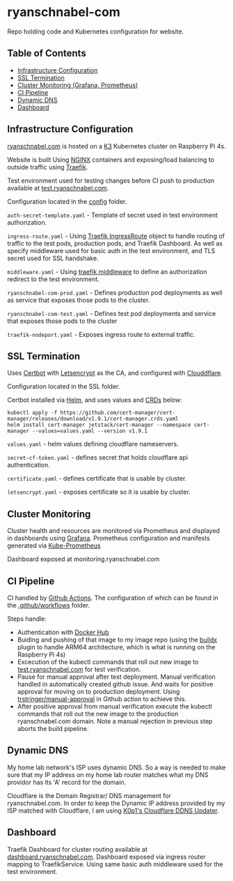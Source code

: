 # ryanschnabel-com

Repo holding code and Kubernetes configuration for website.

## Table of Contents

- [Infrastructure Configuration](#infrastructure-configuration)
- [SSL Termination](#ssl-termination)
- [Cluster Monitoring (Grafana, Prometheus)](#cluster-monitoring)
- [CI Pipeline](#ci-pipeline)
- [Dynamic DNS](#dynamic-dns)
- [Dashboard](#dashboard)

## Infrastructure Configuration

[ryanschnabel.com](https://ryanschnabel.com) is hosted on a [K3](https://k3s.io/) Kubernetes cluster on Raspberry Pi 4s.

Website is built Using [NGINX](https://hub.docker.com/_/nginx) containers and exposing/load balancing to outside traffic using [Traefik](https://traefik.io/traefik/).

Test environment used for testing changes before CI push to production available at [test.ryanschnabel.com](https://test.ryanschnabel.com).

Configuration located in the [config](https://github.com/schniebel/ryanschnabel-com/tree/main/config) folder.

`auth-secret-template.yaml` - Template of secret used in test environment authorization.

`ingress-route.yaml` - Using [Traefik IngressRoute](https://doc.traefik.io/traefik/routing/providers/kubernetes-crd/#kind-ingressroute) object to handle routing of traffic to the test pods, production pods, and Traefik Dashboard. As well as specify middleware used for basic auth in the test environment, and TLS secret used for SSL handshake.

`middleware.yaml` - Using [traefik middleware](https://doc.traefik.io/traefik/middlewares/overview/) to define an authorization redirect to the test environment.

`ryanschnabel-com-prod.yaml` - Defines production pod deployments as well as service that exposes those pods to the cluster.

`ryanschnabel-com-test.yaml` - Defines test pod deployments and service that exposes those pods to the cluster

`traefik-nodeport.yaml` - Exposes ingress route to external traffic.

## SSL Termination

Uses [Certbot](https://certbot.eff.org/) with [Letsencrypt](https://letsencrypt.org/) as the CA, and configured with [Clouddflare](https://www.cloudflare.com/). 

Configuration located in the SSL folder. 

Certbot installed via [Helm](https://helm.sh/), and uses values and [CRDs](https://kubernetes.io/docs/concepts/extend-kubernetes/api-extension/custom-resources/#customresourcedefinitions) below:

    kubectl apply -f https://github.com/cert-manager/cert-manager/releases/download/v1.9.1/cert-manager.crds.yaml
    helm install cert-manager jetstack/cert-manager --namespace cert-manager --values=values.yaml --version v1.9.1


`values.yaml` - helm values defining cloudflare nameservers.

`secret-cf-token.yaml` - defines secret that holds cloudflare api authentication.

`certificate.yaml` - defines certificate that is usable by cluster.

`letsencrypt.yaml` - exposes certificate so it is usable by cluster.

## Cluster Monitoring

Cluster health and resources are monitored via Prometheus and displayed in dashboards using [Grafana](https://grafana.com/). Prometheus configuration and manifests generated via [Kube-Prometheus](https://github.com/prometheus-operator/kube-prometheus)

Dashboard exposed at monitoring.ryanschnabel.com

## CI Pipeline

CI handled by [Github Actions](https://github.com/features/actions). The configuration of which can be found in the [.github/workflows](https://github.com/schniebel/ryanschnabel-com/tree/main/.github/workflows) folder.

Steps handle: 

- Authentication with [Docker Hub](https://hub.docker.com/) 
- Buiding and pushing of that image to my image repo (using the [buildx](https://github.com/docker/buildx) plugin to handle ARM64 architecture, which is what is running on the Raspberry Pi 4s)
- Excecution of the kubectl commands that roll out new image to [test.ryanschnabel.com](https://test.ryanschnabel.com) for test verification.
- Pause for manual approval after test deployment. Manual verification handled in automatically created github issue. And waits for positive approval for moving on to production deployment. Using [trstringer/manual-approval](https://github.com/trstringer/manual-approval) in Github action to achieve this.
- After positive approval from manual verification execute the kubectl commands that roll out the new image to the production ryanschnabel.com domain. Note a manual rejection in previous step aborts the build pipeline.

## Dynamic DNS

My home lab network's ISP uses dynamic DNS. So a way is needed to make sure that my IP address on my home lab router matches what my DNS providor has its 'A' record for the domain.

Cloudflare is the Domain Registrar/ DNS management for ryanschnabel.com. In order to keep the Dynamic IP address provided by my ISP matched with Cloudflare, I am using [K0p1's Cloudflare DDNS Updater](https://github.com/K0p1-Git/cloudflare-ddns-updater).

## Dashboard

Traefik Dashboard for cluster routing available at [dashboard.ryanschnabel.com](https://dashboard.ryanschnabel.io). Dashboard exposed via ingress router mapping to TraefikService. Using same basic auth middleware used for the test environment.
